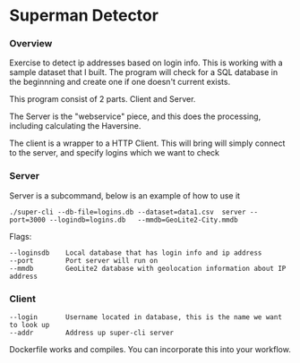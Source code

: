 # Superman Detector
### Overview
Exercise to detect ip addresses based on login info.   This is working with a sample dataset that I built.  The program will check for a SQL database in the beginnning and create one if one doesn't current exists.

This program consist of 2 parts.  Client and Server.
 
The Server is the "webservice" piece, and this does the processing, including calculating the Haversine.   
 
The client is a wrapper to a HTTP Client.   This will bring will simply connect to the server, and specify logins which we want to check

### Server

Server is a subcommand, below is an example of how to use it

`./super-cli --db-file=logins.db --dataset=data1.csv  server --port=3000 --logindb=logins.db   --mmdb=GeoLite2-City.mmdb`

Flags:

````
--loginsdb    Local database that has login info and ip address
--port        Port server will run on
--mmdb        GeoLite2 database with geolocation information about IP address
````

### Client

```
--login       Username located in database, this is the name we want to look up
--addr        Address up super-cli server
```

Dockerfile works and compiles.  You can incorporate this into your workflow.

 
 
 
